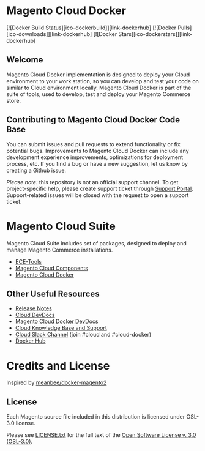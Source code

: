 # Magento Cloud Docker

[![Docker Build Status][ico-dockerbuild]][link-dockerhub]
[![Docker Pulls][ico-downloads]][link-dockerhub]
[![Docker Stars][ico-dockerstars]][link-dockerhub]

## Welcome
Magento Cloud Docker implementation is designed to deploy your Cloud environment to your work station, so you can develop and test your code on similar to Cloud environment locally. Magento Cloud Docker is part of the suite of tools, used to develop, test and deploy your Magento Commerce store.

## Contributing to Magento Cloud Docker Code Base
You can submit issues and pull requests to extend functionality or fix potential bugs. Improvements to Magento Cloud Docker can include any development experience improvements, optimizations for deployment process, etc. If you find a bug or have a new suggestion, let us know by creating a Github issue.

*Please note:* this repository is not an official support channel. To get project-specific help, please create support ticket through [Support Portal](https://support.magento.com). Support-related issues will be closed with the request to open a support ticket.

# Magento Cloud Suite
Magento Cloud Suite includes set of packages, designed to deploy and manage Magento Commerce installations.
- [ECE-Tools](https://github.com/magento/ece-tools)
- [Magento Cloud Components](https://github.com/magento/magento-cloud-components)
- [Magento Cloud Docker](https://github.com/magento/magento-cloud-docker)

## Other Useful Resources
- [Release Notes](https://github.com/magento/ece-tools/releases)
- [Cloud DevDocs](https://devdocs.magento.com/guides/v2.2/cloud/bk-cloud.html)
- [Magento Cloud Docker DevDocs](https://devdocs.magento.com/guides/v2.3/cloud/docker/docker-config.html)
- [Cloud Knowledge Base and Support](https://support.magento.com)
- [Cloud Slack Channel](https://magentocommeng.slack.com) (join #cloud and #cloud-docker)
- [Docker Hub](https://hub.docker.com/r/magento/)

# Credits and License
Inspired by [meanbee/docker-magento2](https://github.com/meanbee/docker-magento2)

## License
Each Magento source file included in this distribution is licensed under OSL-3.0 license.

Please see [LICENSE.txt](https://github.com/magento/ece-tools/blob/develop/LICENSE.txt) for the full text of the [Open Software License v. 3.0 (OSL-3.0)](http://opensource.org/licenses/osl-3.0.php).
